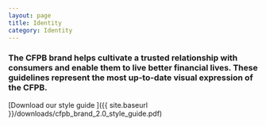 ```yaml
---
layout: page
title: Identity
category: Identity
---
```


### The CFPB brand helps cultivate a trusted relationship with consumers and enable them to live better financial lives. These guidelines represent the most up-to-date visual expression of the CFPB.

<div class="regular-ex">
[Download our style guide <i class="cf-icon cf-icon-pdf"></i>]({{ site.baseurl }}/downloads/cfpb_brand_2.0_style_guide.pdf)
</div>


